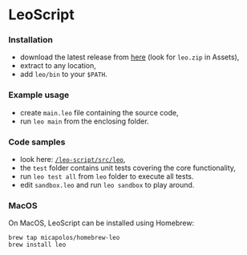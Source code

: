 # LeoScript

### Installation
* download the latest release from [here](https://github.com/micapolos/leo-script/releases) (look for `leo.zip` in Assets),
* extract to any location,
* add `leo/bin` to your `$PATH`.

### Example usage
* create `main.leo` file containing the source code,
* run `leo main` from the enclosing folder.

### Code samples
* look here: [`/leo-script/src/leo`](https://github.com/micapolos/leo-script/blob/master/src/leo),
* the `test` folder contains unit tests covering the core functionality,
* run `leo test all` from `leo` folder to execute all tests.
* edit `sandbox.leo` and run `leo sandbox` to play around.

### MacOS

On MacOS, LeoScript can be installed using Homebrew:

```
brew tap micapolos/homebrew-leo
brew install leo
```
